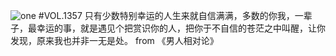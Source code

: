 ![one](http://image.wufazhuce.com/FjpFTr2xafDR6TLJCglfxX2kmz_-)
#VOL.1357
只有少数特别幸运的人生来就自信满满，多数的你我，一辈子，最幸运的事，就是遇见个把赏识你的人，把你于不自信的苍茫之中叫醒，让你发现，原来我也并非一无是处。 from 《男人相对论》